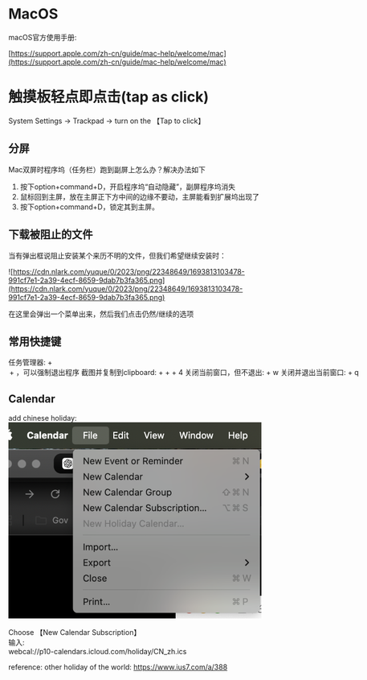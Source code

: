 # MacOS

macOS官方使用手册:

[https://support.apple.com/zh-cn/guide/mac-help/welcome/mac](https://support.apple.com/zh-cn/guide/mac-help/welcome/mac)


# 触摸板轻点即点击(tap as click)

System Settings -> Trackpad -> turn on the 【Tap to click】

## 分屏

Mac双屏时程序坞（任务栏）跑到副屏上怎么办？解决办法如下
1. 按下option+command+D，开启程序坞“自动隐藏”，副屏程序坞消失
2. 鼠标回到主屏，放在主屏正下方中间的边缘不要动，主屏能看到扩展坞出现了
3. 按下option+command+D，锁定其到主屏。

## 下载被阻止的文件

当有弹出框说阻止安装某个来历不明的文件，但我们希望继续安装时：

![https://cdn.nlark.com/yuque/0/2023/png/22348649/1693813103478-991cf7e1-2a39-4ecf-8659-9dab7b3fa365.png](https://cdn.nlark.com/yuque/0/2023/png/22348649/1693813103478-991cf7e1-2a39-4ecf-8659-9dab7b3fa365.png)

在这里会弹出一个菜单出来，然后我们点击仍然/继续的选项

## 常用快捷键

任务管理器: <command> + <option> + <esc> ，可以强制退出程序
截图并复制到clipboard: <control> + <command> + <shift> + 4
关闭当前窗口，但不退出: <command> + w
关闭并退出当前窗口: <command> + q


## Calendar

add chinese holiday:   
![img](./_imgs/calendar.png)

Choose 【New Calendar Subscription】   
输入:   
webcal://p10-calendars.icloud.com/holiday/CN_zh.ics

reference:
other holiday of the world:
https://www.ius7.com/a/388